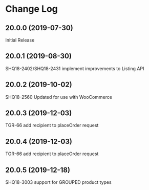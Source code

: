# Change Log


## 20.0.0 (2019-07-30)
Initial Release


## 20.0.1 (2019-08-30)
SHQ18-2402/SHQ18-2431 implement improvements to Listing API


## 20.0.2 (2019-10-02)
SHQ18-2560 Updated for use with WooCommerce


## 20.0.3 (2019-12-03)
TGR-66 add recipient to placeOrder request


## 20.0.4 (2019-12-03)
TGR-66 add recipient to placeOrder request

## 20.0.5 (2019-12-18)
SHQ18-3003 support for GROUPED product types


